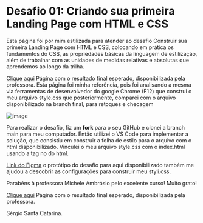 # Desafio 01: Criando sua primeira Landing Page com HTML e CSS

Esta página foi por mim estilizada para atender ao desafio Construir sua primeira Landing Page com HTML e CSS, colocando em prática os fundamentos do CSS,
as propriedades básicas da linguagem de estilização, além de trabalhar com as unidades de medidas relativas e absolutas que aprendemos ao longo da trilha.

[Clique aqui](https://micheleambrosio.github.io/dio-trilha-css-desafio-01/) Página com o resultado final esperado, disponibilizada pela professora.
Esta página foi minha referência, pois foi analisando a mesma via ferramentas de desenvolvedor do google Chrome (F12) que construi o meu arquivo
style.css que posteriormente, comparei com o arquivo disponibilizado na branch final, para retoques e checagem

![image](https://user-images.githubusercontent.com/55519539/183538055-6cce606c-7d1d-4d15-a4be-ffeb5b37c956.png)

Para realizar o desafio, fiz um **fork** para o seu GitHub e clonei a branch main para meu computador. Então utilizei o VS Code para implementar
a solução, que consistiu em construir a folha de estilo para o arquivo com o html disponibilizado. Vinculei o meu arquivo style.css com o index.html
usando a tag <link> no <head> do html.

[Link do Figma](https://www.figma.com/file/3PiokoJj9IhGDnNiWAJbz7/DIO---Desafio-01?node-id=2%3A6) o protótipo do desafio para aqui disponibilizado
também me ajudou a descobrir as configurações para construir meu styli.css.

Parabéns à professora Michele Ambrósio pelo excelente curso! Muito grato!

[Clique aqui](https://SergioSantaCatarina.github.io/dio-trilha-css-desafio-01/) Página com o resultado final esperado, disponibilizada pela professora.

Sérgio Santa Catarina.
